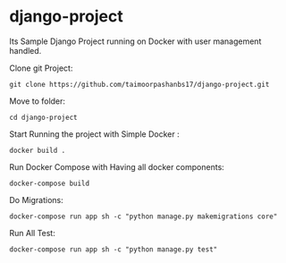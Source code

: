 # django-project

Its Sample Django Project running on Docker with user management handled.

Clone git Project:

`git clone https://github.com/taimoorpashanbs17/django-project.git`

Move to folder: 

`cd django-project`

Start Running the project with Simple Docker :

`docker build .`

Run Docker Compose with Having all docker components:

`docker-compose build `


Do Migrations:

`docker-compose run app sh -c "python manage.py makemigrations core"`

Run All Test:

`docker-compose run app sh -c "python manage.py test"`
